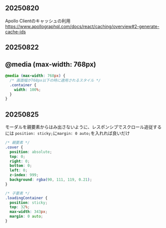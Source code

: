 ## 20250820
Apollo Clientのキャッシュの利用
https://www.apollographql.com/docs/react/caching/overview#2-generate-cache-ids

## 20250822

## @media (max-width: 768px)

```css
@media (max-width: 768px) {
  /* 画面幅が768px以下の時に適用されるスタイル */
  .container {
    width: 100%;
  }
}
```

## 20250825
モーダルを親要素からはみ出さないように、レスポンシブでスクロール追従するには
`position: sticky;`に`margin: 0 auto;`を入れれば良いだけ

```css
/* 親要素 */
.cover {
  position: absolute;
  top: 0;
  right: 0;
  bottom: 0;
  left: 0;
  z-index: 999;
  background: rgba(90, 111, 119, 0.21);
}

/* 子要素 */
.loadingContainer {
  position: sticky;
  top: 32%;
  max-width: 343px;
  margin: 0 auto;
}
```

